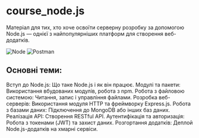 # course_node.js

Матеріал для тих, хто хоче освоїти серверну розробку за допомогою Node.js — однієї з найпопулярніших платформ для створення веб-додатків.

![Node](https://img.shields.io/badge/Node%20js-339933?style=for-the-badge&logo=nodedotjs&logoColor=white)
![Postman](https://img.shields.io/badge/Postman-FF6C37?style=for-the-badge&logo=Postman&logoColor=white)

## Основні теми:

Вступ до Node.js: Що таке Node.js і як він працює.
Модулі та пакети: Використання вбудованих модулів, робота з npm.
Робота з файловою системою: Читання, запис і управління файлами.
Розробка веб-серверів: Використання модуля HTTP та фреймворку Express.js.
Робота з базами даних: Підключення до MongoDB або інших баз даних.
Реалізація API: Створення RESTful API.
Аутентифікація та авторизація: Робота з токенами (JWT) та захист даних.
Розгортання додатків: Деплой Node.js-додатків на хмарні сервіси.
